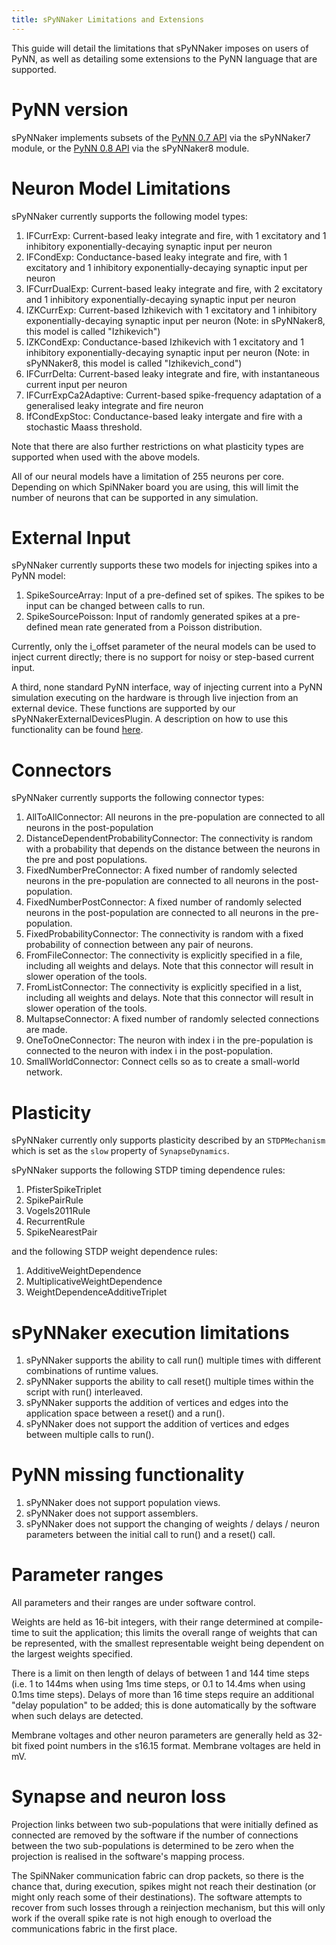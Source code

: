```yaml
---
title: sPyNNaker Limitations and Extensions
---
```


This guide will detail the limitations that sPyNNaker imposes on users of PyNN, as well as detailing some extensions to the PyNN language that are supported.


# PyNN version

sPyNNaker implements subsets of the [PyNN 0.7 API](http://neuralensemble.org/trac/PyNN/wiki/API-0.7) via the sPyNNaker7 module, or the [PyNN 0.8 API](http://neuralensemble.org/docs/PyNN/0.8/api_reference.html) via the sPyNNaker8 module.


# Neuron Model Limitations

sPyNNaker currently supports the following model types:

1. IFCurrExp: Current-based leaky integrate and fire, with 1 excitatory and 1 inhibitory exponentially-decaying synaptic input per neuron
1. IFCondExp: Conductance-based leaky integrate and fire, with 1 excitatory and 1 inhibitory exponentially-decaying synaptic input per neuron
1. IFCurrDualExp: Current-based leaky integrate and fire, with 2 excitatory and 1 inhibitory exponentially-decaying synaptic input per neuron
1. IZKCurrExp: Current-based Izhikevich with 1 excitatory and 1 inhibitory exponentially-decaying synaptic input per neuron (Note: in sPyNNaker8, this model is called "Izhikevich")
1. IZKCondExp: Conductance-based Izhikevich with 1 excitatory and 1 inhibitory exponentially-decaying synaptic input per neuron (Note: in sPyNNaker8, this model is called "Izhikevich_cond")
1. IFCurrDelta: Current-based leaky integrate and fire, with instantaneous current input per neuron
1. IFCurrExpCa2Adaptive: Current-based spike-frequency adaptation of a generalised leaky integrate and fire neuron
1. IfCondExpStoc: Conductance-based leaky intergate and fire with a stochastic Maass threshold.

Note that there are also further restrictions on what plasticity types are supported when used with the above models.

All of our neural models have a limitation of 255 neurons per core.  Depending on which SpiNNaker board you are using, this will limit the number of neurons that can be supported in any simulation.


# External Input

sPyNNaker currently supports these two models for injecting spikes into a PyNN model:

1. SpikeSourceArray: Input of a pre-defined set of spikes.  The spikes to be input can be changed between calls to run.
1. SpikeSourcePoisson: Input of randomly generated spikes at a pre-defined mean rate generated from a Poisson distribution.

Currently, only the i_offset parameter of the neural models can be used to inject current directly; there is no support for noisy or step-based current input.

A third, none standard PyNN interface, way of injecting current into a PyNN simulation executing on the hardware is through live injection from an external device. These functions are supported by our sPyNNakerExternalDevicesPlugin.  A description on how to use this functionality can be found [here](SimpleIO-LabManual.pdf).


# Connectors

sPyNNaker currently supports the following connector types:

1. AllToAllConnector: All neurons in the pre-population are connected to all neurons in the post-population
1. DistanceDependentProbabilityConnector: The connectivity is random with a probability that depends on the distance between the neurons in the pre and post populations.
1. FixedNumberPreConnector: A fixed number of randomly selected neurons in the pre-population are connected to all neurons in the post-population.
1. FixedNumberPostConnector: A fixed number of randomly selected neurons in the post-population are connected to all neurons in the pre-population.
1. FixedProbabilityConnector: The connectivity is random with a fixed probability of connection between any pair of neurons.
1. FromFileConnector: The connectivity is explicitly specified in a file, including all weights and delays.  Note that this connector will result in slower operation of the tools.
1. FromListConnector: The connectivity is explicitly specified in a list, including all weights and delays.  Note that this connector will result in slower operation of the tools.
1. MultapseConnector: A fixed number of randomly selected connections are made.
1. OneToOneConnector: The neuron with index i in the pre-population is connected to the neuron with index i in the post-population.
1. SmallWorldConnector: Connect cells so as to create a small-world network.

# Plasticity

sPyNNaker currently only supports plasticity described by an ```STDPMechanism``` which is set as the ```slow``` property of ```SynapseDynamics```.

sPyNNaker supports the following STDP timing dependence rules:

1. PfisterSpikeTriplet
1. SpikePairRule
1. Vogels2011Rule
1. RecurrentRule
1. SpikeNearestPair

and the following STDP weight dependence rules:

1. AdditiveWeightDependence
1. MultiplicativeWeightDependence
1. WeightDependenceAdditiveTriplet

# sPyNNaker execution limitations

1. sPyNNaker supports the ability to call run() multiple times with different combinations of runtime values.
1. sPyNNaker supports the ability to call reset() multiple times within the script with run() interleaved.
1. sPyNNaker supports the addition of vertices and edges into the application space between a reset() and a run().
1. sPyNNaker does not support the addition of vertices and edges between multiple calls to run().

# PyNN missing functionality

1. sPyNNaker does not support population views.
1. sPyNNaker does not support assemblers.
1. sPyNNaker does not support the changing of weights / delays / neuron parameters between the initial call to run() and a reset() call.

# Parameter ranges

All parameters and their ranges are under software control.

Weights are held as 16-bit integers, with their range determined at compile-time to suit the application; this limits the overall range of weights that can be represented, with the smallest representable weight being dependent on the largest weights specified.

There is a limit on then length of delays of between 1 and 144 time steps (i.e. 1 to 144ms when using 1ms time steps, or 0.1 to 14.4ms when using 0.1ms time steps).  Delays of more than 16 time steps require an additional "delay population" to be added; this is done automatically by the software when such delays are detected.

Membrane voltages and other neuron parameters are generally held as 32-bit fixed point numbers in the s16.15 format.  Membrane voltages are held in mV.

# Synapse and neuron loss

Projection links between two sub-populations that were initially defined as connected are removed by the software if the number of connections between the two sub-populations is determined to be zero when the projection is realised in
the software's mapping process.

The SpiNNaker communication fabric can drop packets, so there is the chance that, during execution, spikes might not reach their destination (or might only reach some of their destinations).  The software attempts to recover from such losses through a reinjection mechanism, but this will only work if the overall spike rate is not high enough to overload the communications fabric in the first place.
